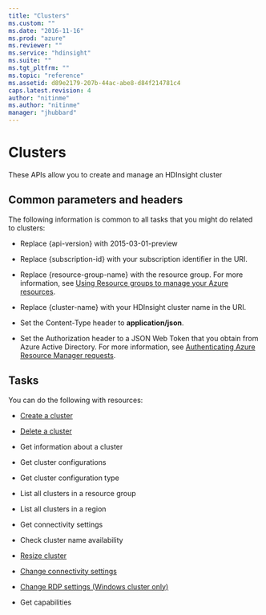 ```yaml
---
title: "Clusters"
ms.custom: ""
ms.date: "2016-11-16"
ms.prod: "azure"
ms.reviewer: ""
ms.service: "hdinsight"
ms.suite: ""
ms.tgt_pltfrm: ""
ms.topic: "reference"
ms.assetid: d89e2179-207b-44ac-abe8-d84f214781c4
caps.latest.revision: 4
author: "nitinme"
ms.author: "nitinme"
manager: "jhubbard"
---
```

# Clusters
These APIs allow you to create and manage an HDInsight cluster  
  
##  <a name="bk_common"></a> Common parameters and headers  
 The following information is common to all tasks that you might do related to clusters:  
  
-   Replace {api-version} with 2015-03-01-preview  
  
-   Replace {subscription-id} with your subscription identifier in the URI.  
  
-   Replace {resource-group-name} with the resource group. For more information, see [Using Resource groups to manage your Azure resources](http://azure.microsoft.com/en-us/documentation/articles/azure-preview-portal-using-resource-groups/).  
  
-   Replace {cluster-name} with your HDInsight cluster name in the URI.  
  
-   Set the Content-Type header to **application/json**.  
  
-   Set the Authorization header to a JSON Web Token that you obtain from Azure Active Directory. For more information, see [Authenticating Azure Resource Manager requests](https://msdn.microsoft.com/en-us/library/azure/dn790557.aspx).  
  
## Tasks  
 You can do the following with resources:  
  
-   [Create a cluster](../HDInsightREST/create-a-cluster.md)  
  
-   [Delete a cluster](../HDInsightREST/delete-a-cluster.md)  
  
-   Get information about a cluster  
  
-   Get cluster configurations  
  
-   Get cluster configuration type  
  
-   List all clusters in a resource group  
  
-   List all clusters in a region  
  
-   Get connectivity settings  
  
-   Check cluster name availability  
  
-   [Resize cluster](../HDInsightREST/resize-cluster.md)  
  
-   [Change connectivity settings](../HDInsightREST/change-connectivity-settings.md)  
  
-   [Change RDP settings (Windows cluster only)](../HDInsightREST/change-rdp-settings--windows-cluster-only-.md)  
  
-   Get capabilities